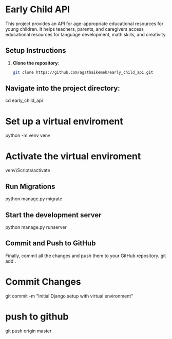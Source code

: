 # Early Child API

This project provides an API for age-appropriate educational resources for young children. It helps teachers, parents, and caregivers access educational resources for language development, math skills, and creativity.

## Setup Instructions

1. **Clone the repository**:
   ```bash
   git clone https://github.com/agathaikemeh/early_child_api.git

## Navigate into the project directory:
cd early_child_api

# Set up a virtual enviroment
python -m venv venv

# Activate the virtual enviroment
venv\Scripts\activate

## Run Migrations
python manage.py migrate

## Start the development server
python manage.py runserver


## Commit and Push to GitHub
Finally, commit all the changes and push them to your GitHub repository.
git add .

# Commit Changes
git commit -m "Initial Django setup with virtual environment"

# push to github
git push origin master

